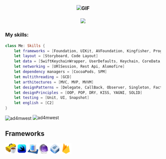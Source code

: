 <h3 align="center">
<img align="center" alt="GIF" src="https://github.com/abhisheknaiidu/abhisheknaiidu/blob/master/code.gif?raw=true" width="100%" height="50" />
</h3>
<h3 align="center">
  <a href="https://git.io/typing-svg">
    <img src="https://readme-typing-svg.herokuapp.com/?lines=Hello,+everybody!+👋;I'm+Adam+West+👹;Nice+to+meet+you!🌊&center=true&size=20">
  </a>
</h3>

<h3 align="left">My skills:</h3>
<p align="left">
</p>

```Swift
class Me: Skills {
    let frameworks = [Foundation, UIKit, AVFoundation, Kingfisher, ProgressHUD]
    let layout = [Storyboard, Code Layout]
    let data = [SwiftKeychainWrapper, UserDefaults, Keychain, CoreData, Realm, Firebase]
    let networking = [URlSession, Rest Api, Alomofire]
    let dependency managers = [CocoaPods, SPM]
    let multithreading = [GCD]
    let arthitectures = [MVC, MVP, MVVM]
    let designPatterns = [Delegate, CallBack, Observer, Singleton, Factory]
    let designPrinciples = [OOP, POP, DRY, KISS, YAGNI, SOLID]
    let testing = [Unit, UI, Snapshot]
    let english = [C2]
}
```



<img align="center" src="https://github-readme-stats.vercel.app/api?username=ad4mwest&show_icons=true&locale=en" alt="ad4mwest" width="48.5%"/> <img align="top" src="https://github-readme-streak-stats.herokuapp.com/?user=ad4mwest&" alt="ad4mwest" width="51%"/>

## Frameworks  
<img align="left" alt="CocoaTouch" height="36px" src="https://github.com/VladimirFibe/VladimirFibe/blob/main/Assets/cocoatouch.png?raw=true" />
<img align="left" alt="SwiftUI" height="36px" src="https://github.com/VladimirFibe/VladimirFibe/blob/main/Assets/swiftui.png?raw=true" />
<img align="left" alt="CoreData" height="36px" src="https://github.com/VladimirFibe/VladimirFibe/blob/main/Assets/coredata.png?raw=true" />
<img align="left" alt="CoreAnimation" height="36px" src="https://github.com/VladimirFibe/VladimirFibe/blob/main/Assets/coreanimation.png?raw=true" />
<img align="left" alt="AVFoundation" height="36px" src="https://github.com/VladimirFibe/VladimirFibe/blob/main/Assets/avfoundation.png?raw=true" />
<img align="left" alt="Firebase" height="36px" src="https://github.com/VladimirFibe/VladimirFibe/blob/main/Assets/firebase.png" />

&nbsp;
&nbsp; 


